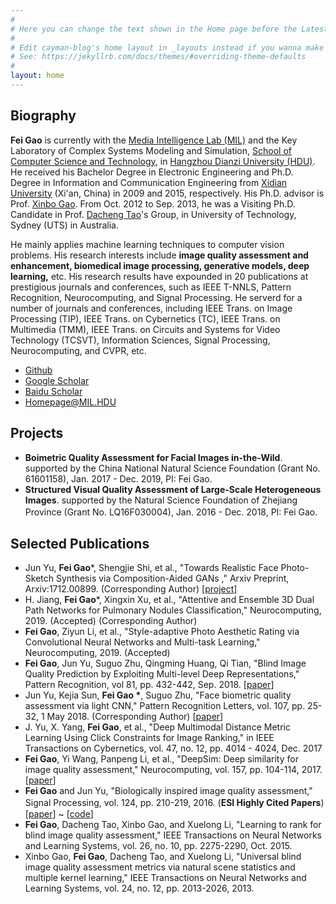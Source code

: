 ```yaml
---
#
# Here you can change the text shown in the Home page before the Latest Posts section.
#
# Edit cayman-blog's home layout in _layouts instead if you wanna make some changes
# See: https://jekyllrb.com/docs/themes/#overriding-theme-defaults
#
layout: home
---
```


## Biography

**Fei Gao** is currently with the [Media Intelligence Lab (MIL)](http://mil.hdu.edu.cn/) and the Key Laboratory of Complex Systems Modeling and Simulation, [School of Computer Science and Technology](http://computer.hdu.edu.cn/), in [Hangzhou Dianzi University (HDU)](http://www.hdu.edu.cn/). He received his Bachelor Degree in Electronic Engineering and Ph.D. Degree in Information and Communication Engineering from [Xidian University](http://www.xidian.edu.cn/) (Xi'an, China) in 2009 and 2015, respectively. His Ph.D. advisor is Prof. [Xinbo Gao](http://see.xidian.edu.cn/faculty/xbgao/). From Oct. 2012 to Sep. 2013, he was a Visiting Ph.D. Candidate in Prof. [Dacheng Tao](http://www.uts.edu.au/staff/dacheng.tao/)'s Group, in University of Technology, Sydney (UTS) in Australia. 



He mainly applies machine learning techniques to computer vision problems. His research interests include **image quality assessment and enhancement, biomedical image processing, generative models, deep learning,** etc. His research results have expounded in 20 publications at prestigious journals and conferences, such as IEEE T-NNLS, Pattern Recognition, Neurocomputing, and Signal Processing. He serverd for a number of journals and conferences, including IEEE Trans. on Image Processing (TIP), IEEE Trans. on Cybernetics (TC), IEEE Trans. on Multimedia (TMM), IEEE Trans. on Circuits and Systems for Video Technology (TCSVT), Information Sciences, Signal Processing, Neurocomputing, and CVPR, etc.

- [Github ](https://github.com/fei-hdu)
- [Google Scholar ](https://scholar.google.com/citations?user=wawnisoAAAAJ&hl=en)
- [Baidu Scholar ](http://xueshu.baidu.com/scholarID/CN-BY8SCGCJ)
- [Homepage@MIL.HDU](http://mil.hdu.edu.cn/people/fei_gao/index.html)

## Projects

- **Boimetric Quality Assessment for Facial Images in-the-Wild**. supported by the China National Natural Science Foundation (Grant No. 61601158), Jan. 2017 - Dec. 2019, PI: Fei Gao.
- **Structured Visual Quality Assessment of Large-Scale Heterogeneous Images**. supported by the Natural Science Foundation of Zhejiang Province (Grant No. LQ16F030004), Jan. 2016 - Dec. 2018, PI: Fei Gao.　

## Selected Publications

- Jun Yu, **Fei Gao**\*, Shengjie Shi, et al., "Towards Realistic Face Photo-Sketch Synthesis via Composition-Aided GANs ," Arxiv Preprint, Arxiv:1712.00899.  (Corresponding Author) [[project](https://fei-hdu.github.io/ca-gan/)]
- H. Jiang, **Fei Gao***, Xingxin Xu, et al., "Attentive and Ensemble 3D Dual Path Networks for Pulmonary Nodules Classification," Neurocomputing, 2019. (Accepted) (Corresponding Author) 
- **Fei Gao**, Ziyun Li, et al., "Style-adaptive Photo Aesthetic Rating via Convolutional Neural Networks and Multi-task Learning," Neurocomputing, 2019. (Accepted)
- **Fei Gao**, Jun Yu, Suguo Zhu, Qingming Huang, Qi Tian, "Blind Image Quality Prediction by Exploiting Multi-level Deep Representations," Pattern Recognition, vol 81, pp. 432-442, Sep. 2018. [[paper](https://www.sciencedirect.com/science/article/pii/S003132031830150X)]
- Jun Yu, Kejia Sun, **Fei Gao \***, Suguo Zhu, "Face biometric quality assessment via light CNN," Pattern Recognition Letters, vol. 107, pp. 25-32, 1 May 2018. (Corresponding Author) [[paper](https://www.sciencedirect.com/science/article/pii/S0167865517302477)]
- J. Yu, X. Yang, **Fei Gao**, et al., "Deep Multimodal Distance Metric Learning Using Click Constraints for Image Ranking," in IEEE Transactions on Cybernetics, vol. 47, no. 12, pp. 4014 - 4024, Dec. 2017 
- **Fei Gao**, Yi Wang, Panpeng Li, et al., "DeepSim: Deep similarity for image quality assessment," Neurocomputing, vol. 157, pp. 104-114, 2017. [[paper](https://www.sciencedirect.com/science/article/pii/S0925231217301480)]
- **Fei Gao** and Jun Yu, "Biologically inspired image quality assessment," Signal Processing, vol. 124, pp. 210-219, 2016. (**ESI Highly Cited Papers**)　[[paper](https://www.sciencedirect.com/science/article/pii/S0165168415002856)] ~ [[code](http://mil.hdu.edu.cn/people/fei_gao/code/FR_BIFS.zip)]
- **Fei Gao**, Dacheng Tao, Xinbo Gao, and Xuelong Li, "Learning to rank for blind image quality assessment," IEEE Transactions on Neural Networks and Learning Systems, vol. 26, no. 10, pp. 2275-2290, Oct. 2015. 
- Xinbo Gao, **Fei Gao**, Dacheng Tao, and Xuelong Li, "Universal blind image quality assessment metrics via natural scene statistics and multiple kernel learning," IEEE Transactions on Neural Networks and Learning Systems, vol. 24, no. 12, pp. 2013-2026, 2013. 


